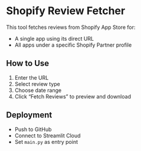 # Shopify Review Fetcher

This tool fetches reviews from Shopify App Store for:

- A single app using its direct URL
- All apps under a specific Shopify Partner profile

## How to Use

1. Enter the URL
2. Select review type
3. Choose date range
4. Click “Fetch Reviews” to preview and download

## Deployment
- Push to GitHub
- Connect to Streamlit Cloud
- Set `main.py` as entry point